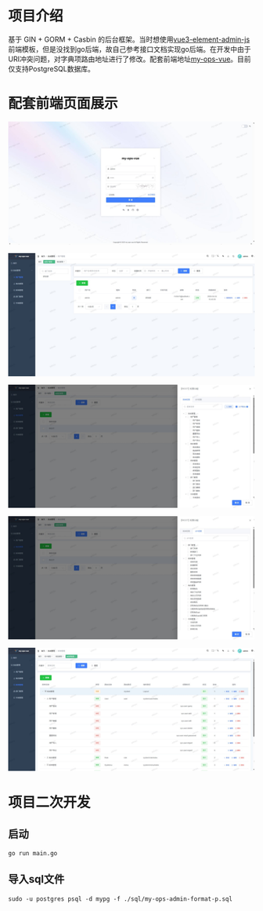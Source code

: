 # 项目介绍

基于 GIN + GORM + Casbin 的后台框架。当时想使用[vue3-element-admin-js](https://gitee.com/youlaiorg/vue3-element-admin-js)前端模板，但是没找到go后端，故自己参考接口文档实现go后端。在开发中由于URI冲突问题，对字典项路由地址进行了修改。配套前端地址[my-ops-vue](https://gitee.com/LingJianCode/my-ops-vue)。目前仅支持PostgreSQL数据库。

# 配套前端页面展示

![login](./img/login.jpeg)

![user_manage](./img/user_manage.jpeg)

![role_menu](./img/role_menu.jpeg)

![role_api](./img/role_api.jpeg)

![menu](./img/menu.jpeg)

# 项目二次开发


## 启动
```shell
go run main.go
```

## 导入sql文件
```shell
sudo -u postgres psql -d mypg -f ./sql/my-ops-admin-format-p.sql
```
